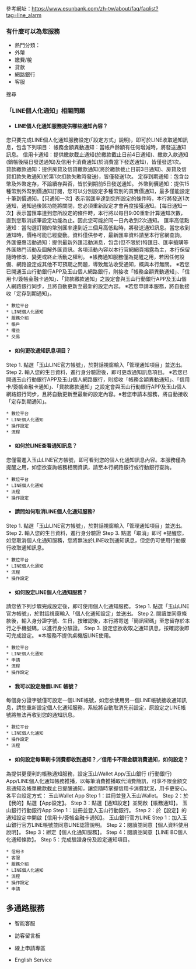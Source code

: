 參考網址：https://www.esunbank.com/zh-tw/about/faq/faqlist?tag=line_alarm

### 有什麼可以為您服務

  * 熱門分類：
  * 外幣
  * 繳費/稅
  * 貸款
  * 網路銀行
  * 客服

搜尋

### 「LINE個人化通知」相關問題

  * #### LINE個人化通知服務提供哪些通知內容？

您只要完成LINE個人化通知服務設定(「設定方式」說明)，即可於LINE收取通知訊息，包含下列項目：
帳務金額異動通知：當帳戶餘額有任何增減時，將發送通知訊息。
信用卡通知：提供繳款截止通知(於繳款截止日前4日通知)、繳款入款通知(銷帳後隔日發送通知)及信用卡消費通知(於消費當下發送通知)，皆僅發送1次。
貸款繳款通知：提供房貸及信貸繳款通知(將於繳款截止日前3日通知)、房貸及信貸扣款失敗通知(於第1次扣款失敗時發送)，皆僅發送1次。
定存到期通知：包含台幣及外幣定存，不論續存與否，皆於到期前5日發送通知。
外幣到價通知：提供15種幣別外幣到價通知訂閱，您可以分別設定多種幣別的買賣價通知，最多僅能設定十筆到價通知。【只通知一次】表示當匯率達到您所設定的條件時，本行將發送1次通知，通知過後該功能將關閉，您必須重新設定才會再度接獲通知。【每日通知一次】表示當匯率達到您所設定的條件時，本行將以每日9:00重新計算通知次數，直到您取消該筆設定功能為止。因此您可能於同一日內收到2次通知。
匯率高低點通知：當勾選訂閱的幣別匯率達到近三個月高低點時，將發送通知訊息。當您收到通知時，價格可能已經變動。資料僅供參考，最新匯率資料請至本行官網查詢。
外匯優惠活動通知：提供最新外匯活動消息，包含(但不限於)特匯日、匯率搶購等外匯熱門活動及圖解外匯資訊。各項活動內容以本行官網網頁揭露為主，本行保留隨時修改、變更或終止活動之權利。
※帳務通知服務僅為提醒之用，若因任何設備、網路設定或其他不可預期之問題，導致無法收受通知，概與本行無關。
※若您已開通玉山行動銀行APP及玉山個人網路銀行，則接收「帳務金額異動通知」、「信用卡/簽帳金融卡通知」、「貸款繳款通知」之設定會與玉山行動銀行APP及玉山個人網路銀行同步，且將自動更新至最新的設定內容。
※若您申請本服務，將自動接收「定存到期通知」。

    * 數位平台
    * LINE個人化通知
    * 服務介紹
    * 帳戶
    * 權益
    * 交易
  * #### 如何更改通知訊息項目？

Step 1. 點選「玉山LINE官方帳號」，於對話視窗輸入「管理通知項目」並送出。 Step 2.
輸入您的生日資料，進行身分驗證後，即可更改通知訊息項目。
※若您已開通玉山行動銀行APP及玉山個人網路銀行，則接收「帳務金額異動通知」、「信用卡/簽帳金融卡通知」、「貸款繳款通知」之設定會與玉山行動銀行APP及玉山個人網路銀行同步，且將自動更新至最新的設定內容。※若您申請本服務，將自動接收「定存到期通知」。

    * 數位平台
    * LINE個人化通知
    * 操作設定
    * 流程
  * #### 如何於LINE查看通知訊息？

您僅需進入玉山LINE官方帳號，即可看到您的個人化通知訊息內容。本服務僅為提醒之用，如您欲查詢帳務相關資訊，請至本行網路銀行或行動銀行查詢。

    * 數位平台
    * LINE個人化通知
    * 流程
    * 操作設定
  * #### 請問如何取消LINE個人化通知服務?

Step 1. 點選「玉山LINE官方帳號」，於對話視窗輸入「管理通知項目」並送出。 Step 2. 輸入您的生日資料，進行身分驗證 Step 3.
點選「取消」即可 ※提醒您，如您取消個人化通知服務，您將無法於LINE收到通知訊息，但您仍可使用行動銀行收取通知訊息。

    * 數位平台
    * LINE個人化通知
    * 流程
    * 操作設定
  * #### 如何設定LINE個人化通知服務？

請您依下列步驟完成設定後，即可使用個人化通知服務。 Step 1. 點選「玉山LINE官方帳號」，於對話視窗輸入「個人化通知設定」並送出。 Step 2.
閱讀並同意條款後，輸入身分證字號、生日，按確認後，本行將寄送「簡訊密碼」至您留存於本行之手機號碼，以進行身分驗證。 Step 3.
設定您欲收取之通知訊息，按確認後即可完成設定。 ※本服務不提供桌機版LINE使用。

    * 數位平台
    * LINE個人化通知
    * 申請
    * 流程
    * 操作設定
  * #### 我可以設定幾個LINE 帳號？

每個身分證字號僅可設定一個LINE帳號，如您欲使用另一個LINE帳號接收通知訊息，請您重新設定個人化通知服務，系統將自動取消先前設定，原設定之LINE帳號將無法再收到您的通知訊息。

    * 數位平台
    * LINE個人化通知
    * 操作設定
    * 流程
  * #### 如何設定每筆刷卡消費都收到通知？／信用卡不限金額消費通知，如何設定？

為提供更便利的帳務通知服務，設定玉山Wallet App/玉山銀行 (行動銀行)
App/LINE個人化通知帳務推播，以每筆消費推播取代消費簡訊，可享不限金額交易通知及帳單繳款截止日提醒通知，讓您隨時掌握信用卡消費狀況，用卡更安心。
各平台設定方式： 玉山Wallet App Step 1：註冊並登入玉山Wallet。 Step 2：於【我的】點選【App設定】。 Step
3：點選【通知設定】並開啟【帳務通知】。 玉山銀行行動銀行App Step 1：註冊並登入玉山行動銀行。 Step
2：於【設定】的通知設定中開啟【信用卡/簽帳金融卡通知】。 玉山銀行官方LINE Step 1：加入玉山銀行官方LINE帳號並同意LINE認證說明。
Step 2：閱讀並同意【個人資料使用說明】。 Step 3：綁定【個人化通知服務】。 Step 4：閱讀並同意【LINE BC個人化通知條款】。 Step
5：完成驗證身份及設定通知項目。

    * 信用卡
    * 客服
    * 服務介紹
    * LINE個人化通知
    * 流程
    * 操作設定
    * 申請

## 多通路服務

  * 智能客服

  * 訪客留言板

  * 線上申請專區

  * English Service

